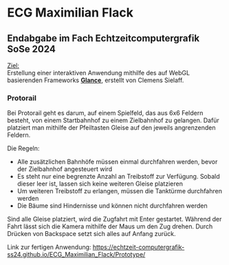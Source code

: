 # ECG Maximilian Flack

## Endabgabe im Fach Echtzeitcomputergrafik SoSe 2024

<u>Ziel:</u><br/> Erstellung einer interaktiven Anwendung mithilfe des auf WebGL basierenden Frameworks <a href="https://github.com/Echtzeit-Computergrafik-SS24/Reference/tree/main/glance" target="_blank"><b>Glance</b></a>, erstellt von Clemens Sielaff.

### Protorail

Bei Protorail geht es darum, auf einem Spielfeld, das aus 6x6 Feldern besteht, von einem Startbahnhof zu einem Zielbahnhof zu gelangen. Dafür platziert man mithilfe der Pfeiltasten Gleise auf den jeweils angrenzenden Feldern.

Die Regeln:<br/>
- Alle zusätzlichen Bahnhöfe müssen einmal durchfahren werden, bevor der Zielbahnhof angesteuert wird
- Es steht nur eine begrenzte Anzahl an Treibstoff zur Verfügung. Sobald dieser leer ist, lassen sich keine weiteren Gleise platzieren
- Um weiteren Treibstoff zu erlangen, müssen die Tanktürme durchfahren werden
- Die Bäume sind Hindernisse und können nicht durchfahren werden

Sind alle Gleise platziert, wird die Zugfahrt mit Enter gestartet. Während der Fahrt lässt sich die Kamera mithilfe der Maus um den Zug drehen. Durch Drücken von Backspace setzt sich alles auf Anfang zurück.

Link zur fertigen Anwendung: 
https://echtzeit-computergrafik-ss24.github.io/ECG_Maximilian_Flack/Prototype/